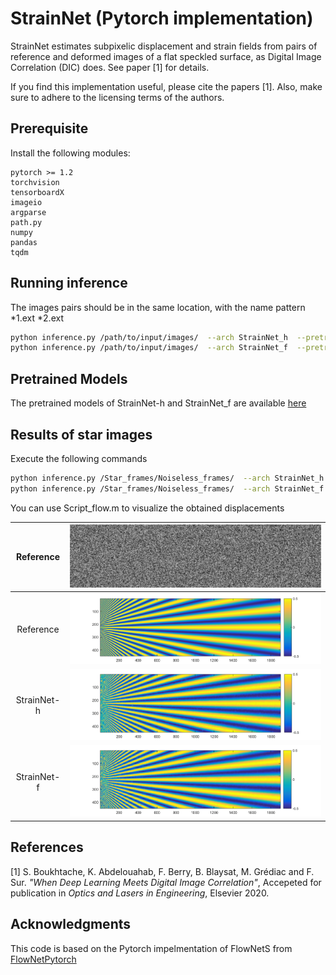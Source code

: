 # StrainNet (Pytorch implementation)

StrainNet estimates subpixelic displacement and strain fields from pairs of reference and deformed images of a flat speckled surface, as Digital Image Correlation (DIC) does. See paper [1] for details. 

If you find this implementation useful, please cite the papers [1]. Also, make sure to adhere to the licensing terms of the authors. 

## Prerequisite

Install the following modules: 

```
pytorch >= 1.2
torchvision
tensorboardX 
imageio
argparse
path.py
numpy
pandas
tqdm
```

<!---
## Training
1. Generate Speckle dataset [1.0](Dataset/Speckle%20dataset%201.0) or [2.0](Dataset/Speckle%20dataset%202.0)
2. Specify the Train and Test dataset paths in Train.py (in train_set and test_set)
3. Execute the following commands
```
python Train.py --arch StrainNet_h 
python Train.py --arch StrainNet_f
```
-->

## Running inference

The images pairs should be in the same location, with the name pattern *1.ext  *2.ext

```bash
python inference.py /path/to/input/images/  --arch StrainNet_h  --pretrained /path/to/pretrained/model
python inference.py /path/to/input/images/  --arch StrainNet_f  --pretrained /path/to/pretrained/model  
```

## Pretrained Models

The pretrained models of StrainNet-h and StrainNet_f are available [here](https://drive.google.com/drive/folders/1eh2h6ysikk87L_uad8NNt4FpEq7BSN9M?usp=sharing) 

## Results of star images

Execute the following commands

```bash
python inference.py /Star_frames/Noiseless_frames/  --arch StrainNet_h  --pretrained StrainNet-h.pth.tar
python inference.py /Star_frames/Noiseless_frames/  --arch StrainNet_f  --pretrained StrainNet-f.pth.tar
```
You can use Script_flow.m to visualize the obtained displacements 

|Reference   | ![](Star_frames/Noiseless_frames/Star1.tif)   |
|:----------:|:---------------------------------------------:|
|Reference   | ![](Star_frames/Displacements/Reference.png)  |
|StrainNet-h | ![](Star_frames/Displacements/StrainNet-h.png)|
|StrainNet-f | ![](Star_frames/Displacements/StrainNet-f.png)|


## References 
[1] S. Boukhtache, K. Abdelouahab, F. Berry, B. Blaysat, M. Grédiac and F. Sur. *"When Deep Learning Meets Digital Image Correlation"*, Accepeted for publication in *Optics and Lasers in Engineering*, Elsevier 2020.  

## Acknowledgments

This code is based on the Pytorch impelmentation of FlowNetS from [FlowNetPytorch](https://github.com/ClementPinard/FlowNetPytorch)
